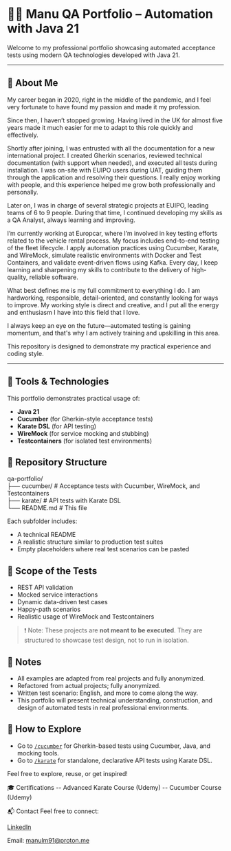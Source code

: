 # 👨‍💻 Manu QA Portfolio – Automation with Java 21

Welcome to my professional portfolio showcasing automated acceptance tests using modern QA technologies developed with Java 21.

---

## 🚀 About Me

My career began in 2020, right in the middle of the pandemic, and I feel very fortunate to have found my passion and made it my profession.

Since then, I haven’t stopped growing. Having lived in the UK for almost five years made it much easier for me to adapt to this role quickly and effectively.

Shortly after joining, I was entrusted with all the documentation for a new international project. I created Gherkin scenarios, reviewed technical documentation (with support when needed), and executed all tests during installation. I was on-site with EUIPO users during UAT, guiding them through the application and resolving their questions. I really enjoy working with people, and this experience helped me grow both professionally and personally.

Later on, I was in charge of several strategic projects at EUIPO, leading teams of 6 to 9 people. During that time, I continued developing my skills as a QA Analyst, always learning and improving.

I’m currently working at Europcar, where I’m involved in key testing efforts related to the vehicle rental process. My focus includes end-to-end testing of the fleet lifecycle. I apply automation practices using Cucumber, Karate, and WireMock, simulate realistic environments with Docker and Test Containers, and validate event-driven flows using Kafka. Every day, I keep learning and sharpening my skills to contribute to the delivery of high-quality, reliable software.

What best defines me is my full commitment to everything I do. I am hardworking, responsible, detail-oriented, and constantly looking for ways to improve. My working style is direct and creative, and I put all the energy and enthusiasm I have into this field that I love.

I always keep an eye on the future—automated testing is gaining momentum, and that's why I am actively training and upskilling in this area.

This repository is designed to demonstrate my practical experience and coding style.

---

## 🔧 Tools & Technologies

This portfolio demonstrates practical usage of:
- **Java 21**
- **Cucumber** (for Gherkin-style acceptance tests)
- **Karate DSL** (for API testing)
- **WireMock** (for service mocking and stubbing)
- **Testcontainers** (for isolated test environments)

## 📁 Repository Structure

qa-portfolio/  
├── cucumber/ # Acceptance tests with Cucumber, WireMock, and Testcontainers  
├── karate/ # API tests with Karate DSL  
└── README.md # This file  

Each subfolder includes:
- A technical README
- A realistic structure similar to production test suites
- Empty placeholders where real test scenarios can be pasted

## 🧪 Scope of the Tests

- REST API validation
- Mocked service interactions
- Dynamic data-driven test cases
- Happy-path scenarios
- Realistic usage of WireMock and Testcontainers

> ❗ Note: These projects are **not meant to be executed**. They are structured to showcase test design, not to run in isolation.

## 📌 Notes

- All examples are adapted from real projects and fully anonymized.
- Refactored from actual projects; fully anonymized.
- Written test scenario: English, and more to come along the way.
- This portfolio will present technical understanding, construction, and design of automated tests in real professional environments.

## 🚀 How to Explore

- Go to [`/cucumber`](./cucumber) for Gherkin-based tests using Cucumber, Java, and mocking tools.
- Go to [`/karate`](./karate) for standalone, declarative API tests using Karate DSL.

Feel free to explore, reuse, or get inspired!

🎓 Certifications
-- Advanced Karate Course (Udemy)
-- Cucumber Course (Udemy)

📬 Contact
Feel free to connect:

[LinkedIn](www.linkedin.com/in/manuellopez)

Email: manulm91@proton.me
